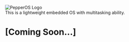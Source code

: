 ![PepperOS Logo](https://github.com/hamidrm/PepperOS/blob/master/pepper_os.jpg?raw=true)  
This is a lightweight embedded OS with multitasking ability.

# [Coming Soon...]
